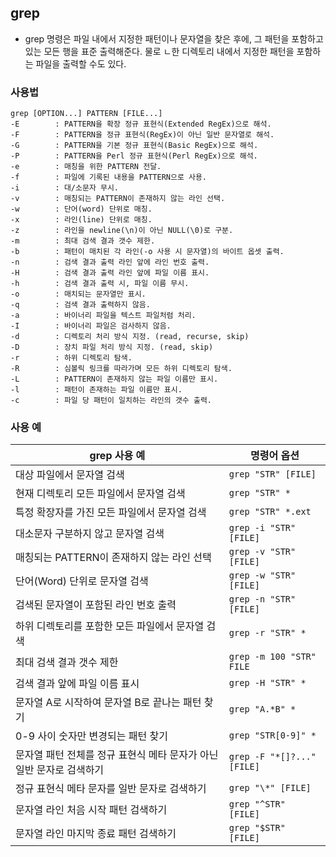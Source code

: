 ## grep

- grep 명령은 파일 내에서 지정한 패턴이나 문자열을 찾은 후에, 그 패턴을 포함하고 있는 모든 행을 표준 출력해준다. 물로 ㄴ한 디렉토리 내에서 지정한 패턴을 포함하는 파일을 출력할 수도 있다.



### 사용법

```shell
grep [OPTION...] PATTERN [FILE...]
-E        : PATTERN을 확장 정규 표현식(Extended RegEx)으로 해석.
-F        : PATTERN을 정규 표현식(RegEx)이 아닌 일반 문자열로 해석.
-G        : PATTERN을 기본 정규 표현식(Basic RegEx)으로 해석.
-P        : PATTERN을 Perl 정규 표현식(Perl RegEx)으로 해석.
-e        : 매칭을 위한 PATTERN 전달.
-f        : 파일에 기록된 내용을 PATTERN으로 사용.
-i        : 대/소문자 무시.
-v        : 매칭되는 PATTERN이 존재하지 않는 라인 선택.
-w        : 단어(word) 단위로 매칭.
-x        : 라인(line) 단위로 매칭.
-z        : 라인을 newline(\n)이 아닌 NULL(\0)로 구분.
-m        : 최대 검색 결과 갯수 제한.
-b        : 패턴이 매치된 각 라인(-o 사용 시 문자열)의 바이트 옵셋 출력.
-n        : 검색 결과 출력 라인 앞에 라인 번호 출력.
-H        : 검색 결과 출력 라인 앞에 파일 이름 표시.
-h        : 검색 결과 출력 시, 파일 이름 무시.
-o        : 매치되는 문자열만 표시.
-q        : 검색 결과 출력하지 않음.
-a        : 바이너리 파일을 텍스트 파일처럼 처리.
-I        : 바이너리 파일은 검사하지 않음.
-d        : 디렉토리 처리 방식 지정. (read, recurse, skip)
-D        : 장치 파일 처리 방식 지정. (read, skip)
-r        : 하위 디렉토리 탐색.
-R        : 심볼릭 링크를 따라가며 모든 하위 디렉토리 탐색.
-L        : PATTERN이 존재하지 않는 파일 이름만 표시.
-l        : 패턴이 존재하는 파일 이름만 표시.
-c        : 파일 당 패턴이 일치하는 라인의 갯수 출력.
```



### 사용 예

| grep 사용 예                                                 | 명령어 옵션                |
| ------------------------------------------------------------ | -------------------------- |
| 대상 파일에서 문자열 검색                                    | `grep "STR" [FILE]`        |
| 현재 디렉토리 모든 파일에서 문자열 검색                      | `grep "STR" *`             |
| 특정 확장자를 가진 모든 파일에서 문자열 검색                 | `grep "STR" *.ext`         |
| 대소문자 구분하지 않고 문자열 검색                           | `grep -i "STR" [FILE]`     |
| 매칭되는 PATTERN이 존재하지 않는 라인 선택                   | `grep -v "STR" [FILE]`     |
| 단어(Word) 단위로 문자열 검색                                | `grep -w "STR" [FILE]`     |
| 검색된 문자열이 포함된 라인 번호 출력                        | `grep -n "STR" [FILE]`     |
| 하위 디렉토리를 포함한 모든 파일에서 문자열 검색             | `grep -r "STR" *`          |
| 최대 검색 결과 갯수 제한                                     | `grep -m 100 "STR" FILE`   |
| 검색 결과 앞에 파일 이름 표시                                | `grep -H "STR" *`          |
| 문자열 A로 시작하여 문자열 B로 끝나는 패턴 찾기              | `grep "A.*B" *`            |
| 0-9 사이 숫자만 변경되는 패턴 찾기                           | `grep "STR[0-9]" *`        |
| 문자열 패턴 전체를 정규 표현식 메타 문자가 아닌 일반 문자로 검색하기 | `grep -F "*[]?..." [FILE]` |
| 정규 표현식 메타 문자를 일반 문자로 검색하기                 | `grep "\*" [FILE]`         |
| 문자열 라인 처음 시작 패턴 검색하기                          | `grep "^STR" [FILE]`       |
| 문자열 라인 마지막 종료 패턴 검색하기                        | `grep "$STR" [FILE]`       |